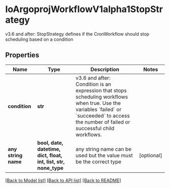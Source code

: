 # IoArgoprojWorkflowV1alpha1StopStrategy

v3.6 and after: StopStrategy defines if the CronWorkflow should stop scheduling based on a condition

## Properties
Name | Type | Description | Notes
------------ | ------------- | ------------- | -------------
**condition** | **str** | v3.6 and after: Condition is an expression that stops scheduling workflows when true. Use the variables &#x60;failed&#x60; or &#x60;succeeded&#x60; to access the number of failed or successful child workflows. | 
**any string name** | **bool, date, datetime, dict, float, int, list, str, none_type** | any string name can be used but the value must be the correct type | [optional]

[[Back to Model list]](../README.md#documentation-for-models) [[Back to API list]](../README.md#documentation-for-api-endpoints) [[Back to README]](../README.md)


